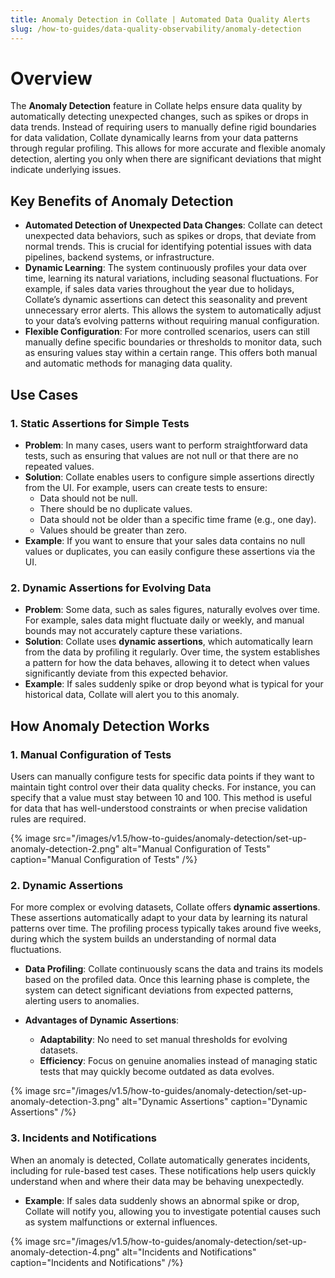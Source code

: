 ```yaml
---
title: Anomaly Detection in Collate | Automated Data Quality Alerts
slug: /how-to-guides/data-quality-observability/anomaly-detection
---
```


# Overview

The **Anomaly Detection** feature in Collate helps ensure data quality by automatically detecting unexpected changes, such as spikes or drops in data trends. Instead of requiring users to manually define rigid boundaries for data validation, Collate dynamically learns from your data patterns through regular profiling. This allows for more accurate and flexible anomaly detection, alerting you only when there are significant deviations that might indicate underlying issues.

## Key Benefits of Anomaly Detection

- **Automated Detection of Unexpected Data Changes**: Collate can detect unexpected data behaviors, such as spikes or drops, that deviate from normal trends. This is crucial for identifying potential issues with data pipelines, backend systems, or infrastructure.
- **Dynamic Learning**: The system continuously profiles your data over time, learning its natural variations, including seasonal fluctuations. For example, if sales data varies throughout the year due to holidays, Collate’s dynamic assertions can detect this seasonality and prevent unnecessary error alerts. This allows the system to automatically adjust to your data’s evolving patterns without requiring manual configuration.
- **Flexible Configuration**: For more controlled scenarios, users can still manually define specific boundaries or thresholds to monitor data, such as ensuring values stay within a certain range. This offers both manual and automatic methods for managing data quality.

## Use Cases

### 1. Static Assertions for Simple Tests

- **Problem**: In many cases, users want to perform straightforward data tests, such as ensuring that values are not null or that there are no repeated values.
- **Solution**: Collate enables users to configure simple assertions directly from the UI. For example, users can create tests to ensure:
  - Data should not be null.
  - There should be no duplicate values.
  - Data should not be older than a specific time frame (e.g., one day).
  - Values should be greater than zero.
- **Example**: If you want to ensure that your sales data contains no null values or duplicates, you can easily configure these assertions via the UI.

### 2. Dynamic Assertions for Evolving Data

- **Problem**: Some data, such as sales figures, naturally evolves over time. For example, sales data might fluctuate daily or weekly, and manual bounds may not accurately capture these variations.
- **Solution**: Collate uses **dynamic assertions**, which automatically learn from the data by profiling it regularly. Over time, the system establishes a pattern for how the data behaves, allowing it to detect when values significantly deviate from this expected behavior.
- **Example**: If sales suddenly spike or drop beyond what is typical for your historical data, Collate will alert you to this anomaly.

## How Anomaly Detection Works

### 1. Manual Configuration of Tests

Users can manually configure tests for specific data points if they want to maintain tight control over their data quality checks. For instance, you can specify that a value must stay between 10 and 100. This method is useful for data that has well-understood constraints or when precise validation rules are required.

{% image
  src="/images/v1.5/how-to-guides/anomaly-detection/set-up-anomaly-detection-2.png"
  alt="Manual Configuration of Tests"
  caption="Manual Configuration of Tests"
 /%}

### 2. Dynamic Assertions

For more complex or evolving datasets, Collate offers **dynamic assertions**. These assertions automatically adapt to your data by learning its natural patterns over time. The profiling process typically takes around five weeks, during which the system builds an understanding of normal data fluctuations.

- **Data Profiling**: Collate continuously scans the data and trains its models based on the profiled data. Once this learning phase is complete, the system can detect significant deviations from expected patterns, alerting users to anomalies.
  
- **Advantages of Dynamic Assertions**:
  - **Adaptability**: No need to set manual thresholds for evolving datasets.
  - **Efficiency**: Focus on genuine anomalies instead of managing static tests that may quickly become outdated as data evolves.

{% image
  src="/images/v1.5/how-to-guides/anomaly-detection/set-up-anomaly-detection-3.png"
  alt="Dynamic Assertions"
  caption="Dynamic Assertions"
 /%}

### 3. Incidents and Notifications

When an anomaly is detected, Collate automatically generates incidents, including for rule-based test cases. These notifications help users quickly understand when and where their data may be behaving unexpectedly.

- **Example**: If sales data suddenly shows an abnormal spike or drop, Collate will notify you, allowing you to investigate potential causes such as system malfunctions or external influences.

{% image
  src="/images/v1.5/how-to-guides/anomaly-detection/set-up-anomaly-detection-4.png"
  alt="Incidents and Notifications"
  caption="Incidents and Notifications"
 /%}
